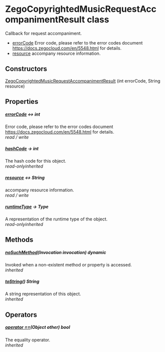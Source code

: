 


# ZegoCopyrightedMusicRequestAccompanimentResult class









<p>Callback for request accompaniment.</p>
<ul>
<li><a href="../zego_uikit_prebuilt_live_audio_room/ZegoCopyrightedMusicRequestAccompanimentResult/errorCode.md">errorCode</a> Error code, please refer to the error codes document <a href="https://docs.zegocloud.com/en/5548.html">https://docs.zegocloud.com/en/5548.html</a> for details.</li>
<li><a href="../zego_uikit_prebuilt_live_audio_room/ZegoCopyrightedMusicRequestAccompanimentResult/resource.md">resource</a> accompany resource information.</li>
</ul>




## Constructors

[ZegoCopyrightedMusicRequestAccompanimentResult](../zego_uikit_prebuilt_live_audio_room/ZegoCopyrightedMusicRequestAccompanimentResult/ZegoCopyrightedMusicRequestAccompanimentResult.md) (int errorCode, String resource)

   


## Properties

##### [errorCode](../zego_uikit_prebuilt_live_audio_room/ZegoCopyrightedMusicRequestAccompanimentResult/errorCode.md) &#8596; int



Error code, please refer to the error codes document <a href="https://docs.zegocloud.com/en/5548.html">https://docs.zegocloud.com/en/5548.html</a> for details.  
_<span class="feature">read / write</span>_



##### [hashCode](../zego_uikit_prebuilt_live_audio_room/ZegoCopyrightedMusicRequestAccompanimentResult/hashCode.md) &#8594; int



The hash code for this object.  
_<span class="feature">read-only</span><span class="feature">inherited</span>_



##### [resource](../zego_uikit_prebuilt_live_audio_room/ZegoCopyrightedMusicRequestAccompanimentResult/resource.md) &#8596; String



accompany resource information.  
_<span class="feature">read / write</span>_



##### [runtimeType](../zego_uikit_prebuilt_live_audio_room/ZegoCopyrightedMusicRequestAccompanimentResult/runtimeType.md) &#8594; Type



A representation of the runtime type of the object.  
_<span class="feature">read-only</span><span class="feature">inherited</span>_





## Methods

##### [noSuchMethod](../zego_uikit_prebuilt_live_audio_room/ZegoCopyrightedMusicRequestAccompanimentResult/noSuchMethod.md)(Invocation invocation) dynamic



Invoked when a non-existent method or property is accessed.  
_<span class="feature">inherited</span>_



##### [toString](../zego_uikit_prebuilt_live_audio_room/ZegoCopyrightedMusicRequestAccompanimentResult/toString.md)() String



A string representation of this object.  
_<span class="feature">inherited</span>_





## Operators

##### [operator ==](../zego_uikit_prebuilt_live_audio_room/ZegoCopyrightedMusicRequestAccompanimentResult/operator_equals.md)(Object other) bool



The equality operator.  
_<span class="feature">inherited</span>_















